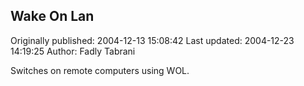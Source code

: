 ## Wake On Lan

Originally published: 2004-12-13 15:08:42
Last updated: 2004-12-23 14:19:25
Author: Fadly Tabrani

Switches on remote computers using WOL.